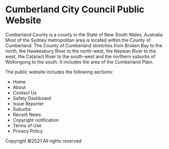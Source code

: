 # Cumberland City Council Public Website

Cumberland County is a county in the State of New South Wales, Australia. Most of the Sydney metropolitan area is located within the County of Cumberland. The County of Cumberland stretches from Broken Bay to the north, the Hawkesbury River to the north-west, the Nepean River to the west, the Cataract River to the south-west and the northern suburbs of Wollongong to the south. It includes the area of the Cumberland Plain.

The public website includes the following sections:
- Home  
- About  
- Contact Us  
- Safety Dashboard  
- Issue Reporter  
- Suburbs  
- Recent News  
- Copyright notification  
- Terms of Use  
- Privacy Policy  

Copyright ©2021 All rights reserved